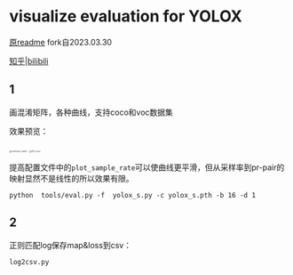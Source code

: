 # visualize evaluation for YOLOX

[原readme](README_origin.md) fork自2023.03.30

[知乎](https://zhuanlan.zhihu.com/p/499759736)|[bilibili](https://www.bilibili.com/read/cv16169153)

## 1

画混淆矩阵，各种曲线，支持coco和voc数据集

效果预览：

<img src="http://m.qpic.cn/psc?/V53B8TyR2Noekm3rNUZH48QLmk39wAow/ruAMsa53pVQWN7FLK88i5j8Il3SvYwJAF.zgHrRw4riV2JHSNEQWoLdRQKdrgjBSnbjW8WF3y.WBcHxpMBgdsnypSW1FFgWCAKm7R5gUx8M!/b&bo=oAU4BAAAAAADB7s" alt="confusion_matrix" style="zoom: 25%;" />

<img src="http://m.qpic.cn/psc?/V53B8TyR2Noekm3rNUZH48QLmk39wAow/ruAMsa53pVQWN7FLK88i5j8Il3SvYwJAF.zgHrRw4rjv.a6m2PeCqOmkiJDrCl*ylh3KV.dqdR.h21qwHMLDgn2sngn3G5*GByjjY*HUDH0!/b&bo=VAY4BAAAAAADRww" alt="PR_curve" style="zoom: 25%;" />

提高配置文件中的`plot_sample_rate`可以使曲线更平滑，但从采样率到pr-pair的映射显然不是线性的所以效果有限。

```
python  tools/eval.py -f  yolox_s.py -c yolox_s.pth -b 16 -d 1
```

## 2

正则匹配log保存map&loss到csv：

```
log2csv.py
```

